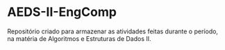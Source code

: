# AEDS-II-EngComp
Repositório criado para armazenar as atividades feitas durante o período, na matéria de Algoritmos e Estruturas de Dados II. 

